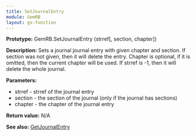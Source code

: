 ```yaml
---
title: SetJournalEntry
module: GemRB
layout: gs-function
---
```


**Prototype:** GemRB.SetJournalEntry (strref[, section, chapter])

**Description:** Sets a journal journal entry with given chapter and section. 
If section was not given, then it will delete the entry. Chapter is 
optional, if it is omitted, then the current chapter will be used. If 
strref is -1, then it will delete the whole journal.

**Parameters:**
  * strref - strref of the journal entry
  * section - the section of the journal (only if the journal has sections)
  * chapter - the chapter of the journal entry

**Return value:** N/A

**See also:** [GetJournalEntry](GetJournalEntry.md)

